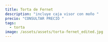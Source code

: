 ```yaml
---
title: Torta de Fernet
description: "incluye caja visor con moño "
precio: "CONSULTAR PRECIO "
tags:
  - torta
image: /assets/assets/torta-fernet_edited.jpg
---
```

